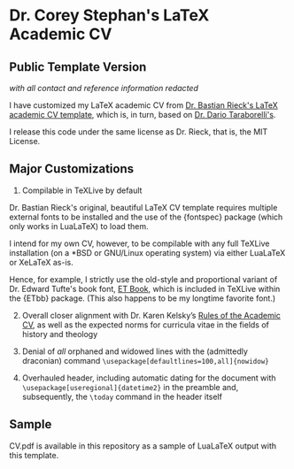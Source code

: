 # Dr. Corey Stephan's LaTeX Academic CV
## Public Template Version
*with all contact and reference information redacted*

I have customized my LaTeX academic CV from [Dr. Bastian Rieck's LaTeX academic CV template](https://github.com/Pseudomanifold/latex-cv), which is, in turn, based on [Dr. Dario Taraborelli's](http://nitens.org/taraborelli/cvtex).

I release this code under the same license as Dr. Rieck, that is, the MIT License.

## Major Customizations

1. Compilable in TeXLive by default

Dr. Bastian Rieck's original, beautiful LaTeX CV template requires multiple external fonts to be installed and the use of the {fontspec} package (which only works in LuaLaTeX) to load them. 

I intend for my own CV, however, to be compilable with any full TeXLive installation (on a *BSD or GNU/Linux operating system) via either LuaLaTeX or XeLaTeX as-is. 

Hence, for example, I strictly use the old-style and proportional variant of Dr. Edward Tufte's book font, [ET Book](https://edwardtufte.github.io/et-book/), which is included in TeXLive within the {ETbb} package. (This also happens to be my longtime favorite font.)

2. Overall closer alignment with Dr. Karen Kelsky’s [Rules of the Academic CV](https://theprofessorisin.com/2016/08/19/dr-karens-rules-of-the-academic-cv/), as well as the expected norms for curricula vitae in the fields of history and theology

3. Denial of *all* orphaned and widowed lines with the (admittedly draconian) command `\usepackage[defaultlines=100,all]{nowidow}`

4. Overhauled header, including automatic dating for the document with `\usepackage[useregional]{datetime2}` in the preamble and, subsequently, the `\today` command in the header itself

## Sample

CV.pdf is available in this repository as a sample of LuaLaTeX output with this template.